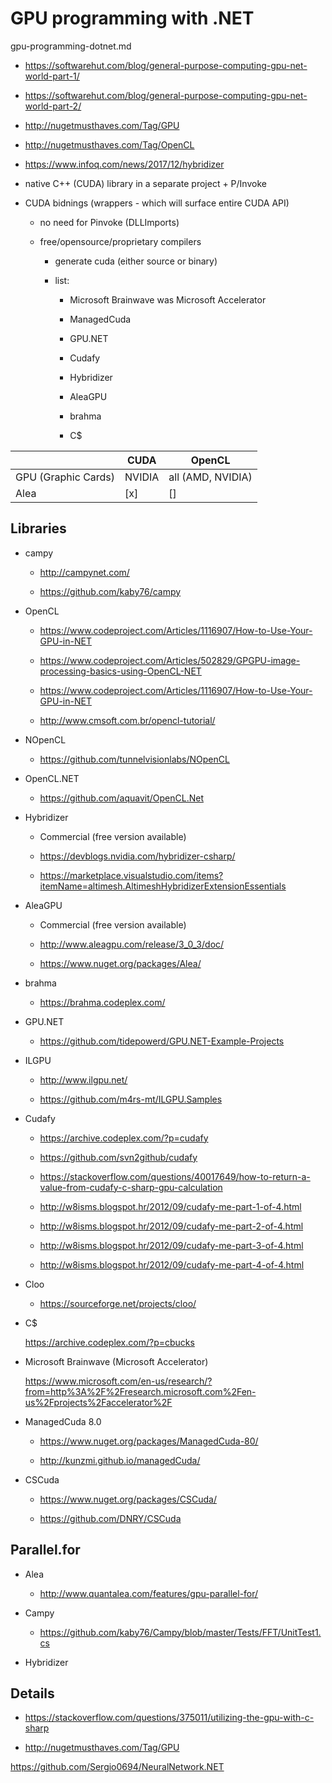 # GPU programming with .NET


gpu-programming-dotnet.md

*   https://softwarehut.com/blog/general-purpose-computing-gpu-net-world-part-1/

*   https://softwarehut.com/blog/general-purpose-computing-gpu-net-world-part-2/

*   http://nugetmusthaves.com/Tag/GPU

*   http://nugetmusthaves.com/Tag/OpenCL

*   https://www.infoq.com/news/2017/12/hybridizer




*   native C++ (CUDA) library in a separate project + P/Invoke

*   CUDA bidnings (wrappers - which will surface entire CUDA API) 
    
    *   no need for Pinvoke (DLLImports)

    *   free/opensource/proprietary compilers 
    
        *   generate cuda (either source or binary)

        *   list:

            *   Microsoft Brainwave was Microsoft Accelerator

            *   ManagedCuda

            *   GPU.NET

            *   Cudafy

            *   Hybridizer

            *   AleaGPU

            *   brahma

            *   C$

|                     |   CUDA                               | OpenCL                      | 
|---------------------| ------------------------------------ | --------------------------- | 
| GPU (Graphic Cards) | NVIDIA                               | all (AMD, NVIDIA)           | 
| Alea                | [x]                                  | []                          | 



## Libraries

*   campy

    *   http://campynet.com/

    *   https://github.com/kaby76/campy

*   OpenCL
    
    *   https://www.codeproject.com/Articles/1116907/How-to-Use-Your-GPU-in-NET

    *   https://www.codeproject.com/Articles/502829/GPGPU-image-processing-basics-using-OpenCL-NET

    *   https://www.codeproject.com/Articles/1116907/How-to-Use-Your-GPU-in-NET

    *   http://www.cmsoft.com.br/opencl-tutorial/

*   NOpenCL

    *   https://github.com/tunnelvisionlabs/NOpenCL

*   OpenCL.NET

    *   https://github.com/aquavit/OpenCL.Net

*   Hybridizer

    *   Commercial (free version available)

    *   https://devblogs.nvidia.com/hybridizer-csharp/

    *   https://marketplace.visualstudio.com/items?itemName=altimesh.AltimeshHybridizerExtensionEssentials

*   AleaGPU

    *   Commercial (free version available)
    
    *   http://www.aleagpu.com/release/3_0_3/doc/

    *   https://www.nuget.org/packages/Alea/

*   brahma

    *   https://brahma.codeplex.com/

*   GPU.NET

    *   https://github.com/tidepowerd/GPU.NET-Example-Projects

*   ILGPU

    *   http://www.ilgpu.net/

    *   https://github.com/m4rs-mt/ILGPU.Samples

*   Cudafy

    *   https://archive.codeplex.com/?p=cudafy

    *   https://github.com/svn2github/cudafy

    *   https://stackoverflow.com/questions/40017649/how-to-return-a-value-from-cudafy-c-sharp-gpu-calculation

    *   http://w8isms.blogspot.hr/2012/09/cudafy-me-part-1-of-4.html

    *   http://w8isms.blogspot.hr/2012/09/cudafy-me-part-2-of-4.html

    *   http://w8isms.blogspot.hr/2012/09/cudafy-me-part-3-of-4.html

    *   http://w8isms.blogspot.hr/2012/09/cudafy-me-part-4-of-4.html

*   Cloo

    *   https://sourceforge.net/projects/cloo/

*   C$

    https://archive.codeplex.com/?p=cbucks


*   Microsoft Brainwave (Microsoft Accelerator)

    https://www.microsoft.com/en-us/research/?from=http%3A%2F%2Fresearch.microsoft.com%2Fen-us%2Fprojects%2Faccelerator%2F

*   ManagedCuda 8.0 

    *   https://www.nuget.org/packages/ManagedCuda-80/

    *   http://kunzmi.github.io/managedCuda/

*   CSCuda 

    *   https://www.nuget.org/packages/CSCuda/ 

    *   https://github.com/DNRY/CSCuda   



## Parallel.for

*   Alea

    *   http://www.quantalea.com/features/gpu-parallel-for/

*   Campy

    *   https://github.com/kaby76/Campy/blob/master/Tests/FFT/UnitTest1.cs

*   Hybridizer


## Details


*   https://stackoverflow.com/questions/375011/utilizing-the-gpu-with-c-sharp

*   http://nugetmusthaves.com/Tag/GPU


https://github.com/Sergio0694/NeuralNetwork.NET